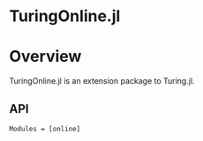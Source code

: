 # TuringOnline.jl
# Overview
TuringOnline.jl is an extension package to Turing.jl.
## API
```@autodocs
Modules = [online]
```
